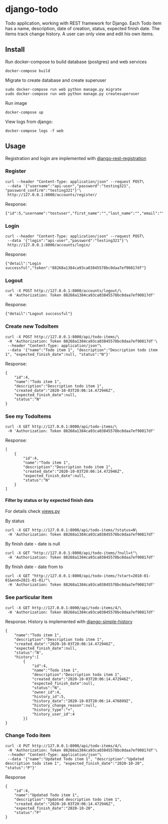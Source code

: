 # django-todo

Todo application, working with REST framework for Django. Each Todo item has a name, description, date of creation, status, expected finish date.
The items track change history. A user can only view and edit his own items.

## Install

Run docker-compose to build database (postgres) and web services
```
docker-compose build
```

Migrate to create database and create superuser

```
sudo docker-compose run web python manage.py migrate
sudo docker-compose run web python manage.py createsuperuser
```

Run image

```
docker-compose up
```

View logs from django:
```
docker-compose logs -f web
```

## Usage

Registration and login are implemented with [django-rest-registration](https://pypi.org/project/django-rest-registration/)

### Register
```
curl --header "Content-Type: application/json" --request POST\
 --data '{"username":"api-user","password":"testing321", "password_confirm":"testing321"}'\
 http://127.0.0.1:8000/accounts/register/
```
Response:
```
{"id":5,"username":"testuser","first_name":"","last_name":"","email":""}
```
### Login

```
curl --header "Content-Type: application/json" --request POST\
 --data '{"login":"api-user","password":"testing321"}'\
 http://127.0.0.1:8000/accounts/login/
```
Response:
```
{"detail":"Login successful","token":"88268a1384ca93ca03845578bc0daa7ef90817df"}
```
### Logout

```
curl -X POST http://127.0.0.1:8000/accounts/logout/\
 -H 'Authorization: Token 88268a1384ca93ca03845578bc0daa7ef90817df'
```
Response:
```
{"detail":"Logout successful"}
```

### Create new TodoItem

```
curl -X POST http://127.0.0.1:8000/api/todo-items/\
 -H 'Authorization: Token 88268a1384ca93ca03845578bc0daa7ef90817df'\
 --header "Content-Type: application/json"\
 --data '{"name":"Todo item 1", "description":"Description todo item 1", "expected_finish_date":null, "status":"N"}'
```
Response:
```
{
    "id":4,
    "name":"Todo item 1",
    "description":"Description todo item 1",
    "created_date":"2020-10-03T20:06:14.472946Z",
    "expected_finish_date":null,
    "status":"N"
}
```

### See my TodoItems

```
curl -X GET http://127.0.0.1:8000/api/todo-items/\
 -H 'Authorization: Token 88268a1384ca93ca03845578bc0daa7ef90817df'
```
Response:
```
[
    {
        "id":4,
        "name":"Todo item 1",
        "description":"Description todo item 1",
        "created_date":"2020-10-03T20:06:14.472946Z",
        "expected_finish_date":null,
        "status":"N"
    }
]
```
#### Filter by status or by expected finish data
For details check [views.py](https://github.com/eximius8/django-todo/blob/master/todoitems/views.py)

By status
```
curl -X GET http://127.0.0.1:8000/api/todo-items/?status=N\
 -H 'Authorization: Token 88268a1384ca93ca03845578bc0daa7ef90817df'
```
By finish date - date is null 
```
curl -X GET "http://127.0.0.1:8000/api/todo-items/?null=t"\
 -H 'Authorization: Token 88268a1384ca93ca03845578bc0daa7ef90817df'
```
By finish date - date from to
```
curl -X GET "http://127.0.0.1:8000/api/todo-items/?start=2010-01-01&end=2021-01-01/"\
 -H 'Authorization: Token 88268a1384ca93ca03845578bc0daa7ef90817df'
```

### See particular item

```
curl -X GET http://127.0.0.1:8000/api/todo-items/4/\
 -H 'Authorization: Token 88268a1384ca93ca03845578bc0daa7ef90817df'
```
Response. History is implemented with [django-simple-history](https://pypi.org/project/django-simple-history/)
```
{
    "name":"Todo item 1",
    "description":"Description todo item 1",
    "created_date":"2020-10-03T20:06:14.472946Z",
    "expected_finish_date":null,
    "status":"N",
    "history":[
        {
            "id":4,
            "name":"Todo item 1",
            "description":"Description todo item 1",
            "created_date":"2020-10-03T20:06:14.472946Z",
            "expected_finish_date":null,
            "status":"N",
            "owner_id":4,
            "history_id":5,
            "history_date":"2020-10-03T20:06:14.476899Z",
            "history_change_reason":null,
            "history_type":"+",
            "history_user_id":4
        }]
}
```
### Change Todo item

```
curl -X PUT http://127.0.0.1:8000/api/todo-items/4/\
 -H 'Authorization: Token 88268a1384ca93ca03845578bc0daa7ef90817df'\
 --header "Content-Type: application/json"\
 --data '{"name":"Updated Todo item 1", "description":"Updated description todo item 1", "expected_finish_date":"2020-10-20", "status":"P"}'
```
Response
```
{
    "id":4,
    "name":"Updated Todo item 1",
    "description":"Updated description todo item 1",
    "created_date":"2020-10-03T20:06:14.472946Z",
    "expected_finish_date":"2020-10-20",
    "status":"P"
}
```
